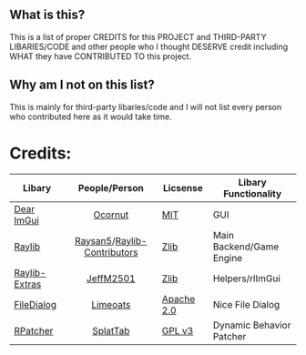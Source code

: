 ## What is this?
This is a list of proper CREDITS for this PROJECT and THIRD-PARTY LIBARIES/CODE and other people who I thought DESERVE credit including WHAT they have CONTRIBUTED TO this project.

## Why am I not on this list?
This is mainly for third-party libaries/code and I will not list every person who contributed here as it would take time.

# Credits:
Libary | People/Person | Licsense | Libary Functionality
--- | :---: | --- | ---
[Dear ImGui](https://github.com/ocornut/imgui) | [Ocornut](https://github.com/ocornut) | [MIT](https://github.com/ocornut/imgui/blob/master/LICENSE.txt) | GUI
[Raylib](https://www.raylib.com/) | [Raysan5](https://github.com/raysan5)/[Raylib-Contributors](https://github.com/raysan5/raylib/blob/master/CONTRIBUTORS.md) | [Zlib](https://github.com/raysan5/raylib/blob/master/LICENSE) | Main Backend/Game Engine
[Raylib-Extras](https://github.com/raylib-extras) | [JeffM2501](https://github.com/JeffM2501) | [Zlib](https://github.com/raylib-extras/rlImGui/blob/main/LICENSE) | Helpers/rlImGui
[FileDialog](https://github.com/Limeoats/L2DFileDialog) | [Limeoats](https://github.com/Limeoats) | [Apache 2.0](https://github.com/Limeoats/L2DFileDialog/blob/master/LICENSE) | Nice File Dialog
[RPatcher](https://github.com/SplatTab/REPatcher) | [SplatTab](https://github.com/SplatTab) | [GPL v3](https://github.com/SplatTab/REPatcher/blob/master/LICENSE) | Dynamic Behavior Patcher